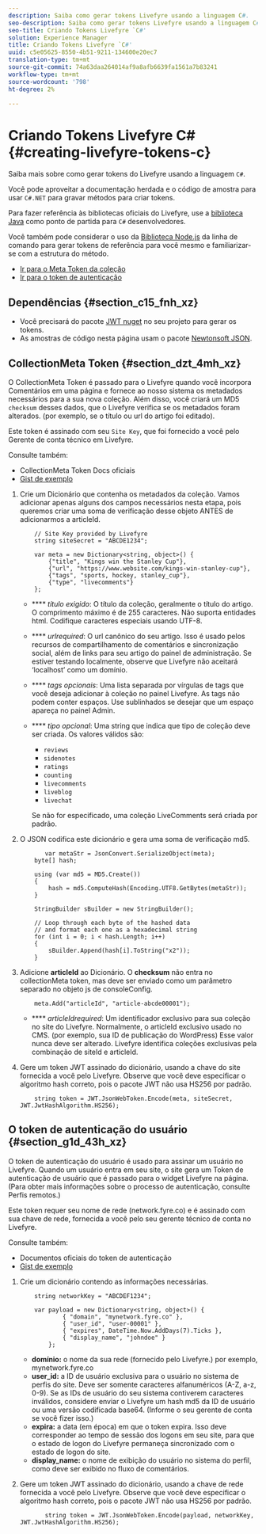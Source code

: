 ```yaml
---
description: Saiba como gerar tokens Livefyre usando a linguagem C#.
seo-description: Saiba como gerar tokens Livefyre usando a linguagem C#.
seo-title: Criando Tokens Livefyre `C#'
solution: Experience Manager
title: Criando Tokens Livefyre `C#'
uuid: c5e05625-8550-4b51-9211-134600e20ec7
translation-type: tm+mt
source-git-commit: 74a63daa264014af9a8afb6639fa1561a7b83241
workflow-type: tm+mt
source-wordcount: '798'
ht-degree: 2%

---
```



# Criando Tokens Livefyre C\# {#creating-livefyre-tokens-c}

Saiba mais sobre como gerar tokens do Livefyre usando a linguagem ``C#``.

Você pode aproveitar a documentação herdada e o código de amostra para usar `C#.NET` para gravar métodos para criar tokens.

Para fazer referência às bibliotecas oficiais do Livefyre, use a [biblioteca Java](https://github.com/Livefyre/livefyre-java-utils) como ponto de partida para `C#` desenvolvedores.

Você também pode considerar o uso da [Biblioteca Node.js](https://github.com/Livefyre/livefyre-nodejs-utils) da linha de comando para gerar tokens de referência para você mesmo e familiarizar-se com a estrutura do método.

* [Ir para o Meta Token da coleção](https://gist.github.com/gibron/56cb9c7060bf4816c4c5#the-collectionMeta-token)
* [Ir para o token de autenticação](https://gist.github.com/gibron/56cb9c7060bf4816c4c5#the-auth-token)

## Dependências {#section_c15_fnh_xz}

* Você precisará do pacote [JWT nuget](https://www.nuget.org/packages/JWT) no seu projeto para gerar os tokens.
* As amostras de código nesta página usam o pacote [Newtonsoft JSON](https://www.nuget.org/packages/newtonsoft.json/).

## CollectionMeta Token {#section_dzt_4mh_xz}

O CollectionMeta Token é passado para o Livefyre quando você incorpora Comentários em uma página e fornece ao nosso sistema os metadados necessários para a sua nova coleção. Além disso, você criará um MD5 `checksum` desses dados, que o Livefyre verifica se os metadados foram alterados. (por exemplo, se o título ou url do artigo foi editado).

Este token é assinado com seu `Site Key`, que foi fornecido a você pelo Gerente de conta técnico em Livefyre.

Consulte também:

* CollectionMeta Token Docs oficiais
* [Gist de exemplo](https://gist.github.com/pcolombo/dbbea020618c521a2bd5)

1. Crie um Dicionário que contenha os metadados da coleção. Vamos adicionar apenas alguns dos campos necessários nesta etapa, pois queremos criar uma soma de verificação desse objeto ANTES de adicionarmos a articleId.

   ```
       // Site Key provided by Livefyre 
       string siteSecret = "ABCDE1234"; 
   
       var meta = new Dictionary<string, object>() { 
           {"title", "Kings win the Stanley Cup"}, 
           {"url", "https://www.website.com/kings-win-stanley-cup"}, 
           {"tags", "sports, hockey, stanley_cup"}, 
           {"type", "livecomments"} 
       };
   ```

   * **** *título exigido*: O título da coleção, geralmente o título do artigo. O comprimento máximo é de 255 caracteres. Não suporta entidades html. Codifique caracteres especiais usando UTF-8.
   * **** *urlrequired*: O url canônico do seu artigo. Isso é usado pelos recursos de compartilhamento de comentários e sincronização social, além de links para seu artigo do painel de administração. Se estiver testando localmente, observe que Livefyre não aceitará ‘localhost’ como um domínio.
   * **** *tags opcionais*: Uma lista separada por vírgulas de tags que você deseja adicionar à coleção no painel Livefyre. As tags não podem conter espaços. Use sublinhados se desejar que um espaço apareça no painel Admin.
   * **** *tipo opcional*: Uma string que indica que tipo de coleção deve ser criada. Os valores válidos são:

      * `reviews`
      * `sidenotes`
      * `ratings`
      * `counting`
      * `livecomments`
      * `liveblog`
      * `livechat`

      Se não for especificado, uma coleção LiveComments será criada por padrão.


1. O JSON codifica este dicionário e gera uma soma de verificação md5.

   ```
          var metaStr = JsonConvert.SerializeObject(meta); 
       byte[] hash; 
   
       using (var md5 = MD5.Create()) 
       { 
           hash = md5.ComputeHash(Encoding.UTF8.GetBytes(metaStr)); 
       } 
   
       StringBuilder sBuilder = new StringBuilder(); 
   
       // Loop through each byte of the hashed data  
       // and format each one as a hexadecimal string  
       for (int i = 0; i < hash.Length; i++) 
       { 
           sBuilder.Append(hash[i].ToString("x2")); 
       } 
   ```

1. Adicione **articleId** ao Dicionário. O **checksum** não entra no collectionMeta token, mas deve ser enviado como um parâmetro separado no objeto js de consoleConfig.

   ```
       meta.Add("articleId", "article-abcde00001"); 
   ```

   * **** *articleIdrequired*: Um identificador exclusivo para sua coleção no site do Livefyre. Normalmente, o articleId exclusivo usado no CMS. (por exemplo, sua ID de publicação do WordPress) Esse valor nunca deve ser alterado. Livefyre identifica coleções exclusivas pela combinação de siteId e articleId.

1. Gere um token JWT assinado do dicionário, usando a chave do site fornecida a você pelo Livefyre. Observe que você deve especificar o algoritmo hash correto, pois o pacote JWT não usa HS256 por padrão.

   ```
       string token = JWT.JsonWebToken.Encode(meta, siteSecret, JWT.JwtHashAlgorithm.HS256);
   ```

## O token de autenticação do usuário {#section_g1d_43h_xz}

O token de autenticação do usuário é usado para assinar um usuário no Livefyre. Quando um usuário entra em seu site, o site gera um Token de autenticação de usuário que é passado para o widget Livefyre na página. (Para obter mais informações sobre o processo de autenticação, consulte Perfis remotos.)

Este token requer seu nome de rede (network.fyre.co) e é assinado com sua chave de rede, fornecida a você pelo seu gerente técnico de conta no Livefyre.

Consulte também:

* Documentos oficiais do token de autenticação
* [Gist de exemplo](https://gist.github.com/pcolombo/7d7403172c28734c87e2)

1. Crie um dicionário contendo as informações necessárias.

   ```
       string networkKey = "ABCDEF1234"; 
   
       var payload = new Dictionary<string, object>() {  
               { "domain", "mynetwork.fyre.co" }, 
               { "user_id", "user-00001" }, 
               { "expires", DateTime.Now.AddDays(7).Ticks }, 
               { "display_name", "johndoe" } 
           }; 
   ```

   * **domínio:** o nome da sua rede (fornecido pelo Livefyre.) por exemplo, mynetwork.fyre.co
   * **user_id:** a ID de usuário exclusiva para o usuário no sistema de perfis do site. Deve ser somente caracteres alfanuméricos (A-Z, a-z, 0-9). Se as IDs de usuário do seu sistema contiverem caracteres inválidos, considere enviar o Livefyre um hash md5 da ID de usuário ou uma versão codificada base64. (Informe o seu gerente de conta se você fizer isso.)
   * **expira:** a data (em época) em que o token expira. Isso deve corresponder ao tempo de sessão dos logons em seu site, para que o estado de logon do Livefyre permaneça sincronizado com o estado de logon do site.
   * **display_name:** o nome de exibição do usuário no sistema do perfil, como deve ser exibido no fluxo de comentários.

1. Gere um token JWT assinado do dicionário, usando a chave de rede fornecida a você pelo Livefyre. Observe que você deve especificar o algoritmo hash correto, pois o pacote JWT não usa HS256 por padrão.

   ```
          string token = JWT.JsonWebToken.Encode(payload, networkKey, JWT.JwtHashAlgorithm.HS256);
   ```
